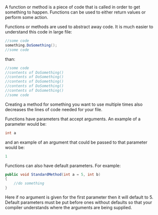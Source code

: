 A function or method is a piece of code that is called in order to get something to happen. Functions can be used to either return values or perform some action.

Functions or methods are used to abstract away code. It is much easier to understand this code in large file:

```C#
//some code
something.DoSomething();
//some code
```

than:
```C#
//some code
//contents of DoSomething()
//contents of DoSomething()
//contents of DoSomething()
//contents of DoSomething()
//contents of DoSomething()
//some code
```

Creating a method for something you want to use multiple times also decreases the lines of code needed for your file.

Functions have parameters that accept arguments. An example of a parameter would be:
```C#
int a
```
and an example of an argument that could be passed to that parameter would be:
```C#
1
```

Functions can also have default parameters. For example:
```C#
public void StandardMethod(int a = 5, int b)
{
	//do something
}
```

Here if no argument is given for the first parameter then it will default to 5. Default parameters must be put before ones without defaults so that your compiler understands where the arguments are being supplied.
